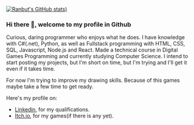 [![Ranbut's GitHub stats](https://github-readme-stats.vercel.app/api?username=ranbut&theme=radical))](https://github.com/Ranbut/github-readme-stats)

### Hi there 👋, welcome to my profile in Github

Curious, daring programmer who enjoys what he does. I have knowledge with C#(.net), Python, as well as Fullstack programming with HTML, CSS, SQL, Javascript, Node.js and React. Made a technical course in Digital Games Programming and currently studying Computer Science. I intend to start posting my projects, but I'm short on time, but I'm trying and I'll get it even if it takes time.

For now I'm trying to improve my drawing skills. Because of this games maybe take a few time to get ready.

Here's my profile on:
* [Linkedin](https://www.linkedin.com/in/vitor-gabriel-do-carmo-alves-da-silva-7148901b3/?locale=en_US), for my qualifications.
* [Itch.io](https://ranbut.itch.io), for my games(if there is any yet).
